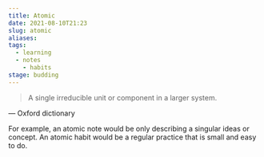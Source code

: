 ```yaml
---
title: Atomic
date: 2021-08-10T21:23
slug: atomic
aliases:
tags:
  - learning
  - notes
	- habits
stage: budding
---
```


> A single irreducible unit or component in a larger system.

— Oxford dictionary

For example, an atomic note would be only describing a singular ideas or concept. An atomic habit would be a regular practice that is small and easy to do.
